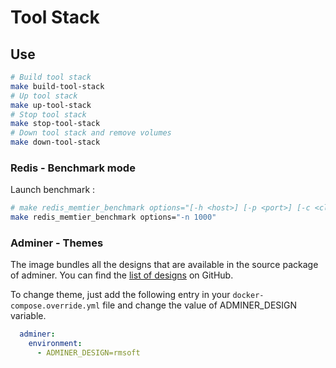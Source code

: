 # Tool Stack

## Use

```bash
# Build tool stack
make build-tool-stack
# Up tool stack
make up-tool-stack
# Stop tool stack
make stop-tool-stack
# Down tool stack and remove volumes
make down-tool-stack
```

### Redis - Benchmark mode

Launch benchmark :

```bash
# make redis_memtier_benchmark options="[-h <host>] [-p <port>] [-c <clients>] [-n <requests]> [-k <boolean>]"
make redis_memtier_benchmark options="-n 1000"
```

### Adminer - Themes

The image bundles all the designs that are available in the source package of adminer. 
You can find the [list of designs](https://github.com/vrana/adminer/tree/master/designs) on GitHub.

To change theme, just add the following entry in your `docker-compose.override.yml` file and change the value of ADMINER_DESIGN variable.

```yaml
  adminer:
    environment:
      - ADMINER_DESIGN=rmsoft
```
